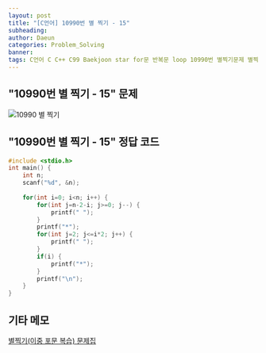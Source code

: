 ```yaml
---
layout: post
title: "[C언어] 10990번 별 찍기 - 15"
subheading: 
author: Daeun
categories: Problem_Solving
banner:
tags: C언어 C C++ C99 Baekjoon star for문 반복문 loop 10990번 별찍기문제 별찍기문제집
---
```


## "10990번 별 찍기 - 15" 문제
![10990 별 찍기](https://user-images.githubusercontent.com/79370538/219677588-babed7e3-3d88-47f3-a306-959181daf69b.png)

## "10990번 별 찍기 - 15" 정답 코드
```c
#include <stdio.h>
int main() {
	int n;
	scanf("%d", &n);
	
	for(int i=0; i<n; i++) {
		for(int j=n-2-i; j>=0; j--) {
			printf(" ");
		}
		printf("*");
		for(int j=2; j<=i*2; j++) {
			printf(" ");
		}
		if(i) {
			printf("*");
		}
		printf("\n");
	}
}
```

## 기타 메모
[별찍기(이중 포문 복습) 문제집](https://www.acmicpc.net/workbook/view/11093)